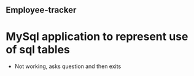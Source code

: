 ## Employee-tracker

# MySql application to represent use of sql tables

* Not working, asks question and then exits